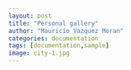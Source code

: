 ```yaml
---
layout: post
title: "Personal gallery"
author: "Mauricio Vazquez Moran"
categories: documentation
tags: [documentation,sample]
image: city-1.jpg
---
```

